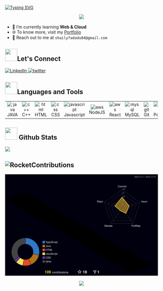 [![Typing SVG](https://readme-typing-svg.demolab.com?font=Merienda&size=95&pause=90&center=true&vCenter=true&random=false&width=1900&height=160&lines=Hey...%F0%9F%91%8B;Welcome+to+my+GitHub+World!;I'm+Shaily+Fadadu+;Tech+Enthusiast;Learner+for+Life+%F0%9F%91%A9%E2%80%8D%F0%9F%92%BB)](https://git.io/typing-svg)

<!-- Add a unique and fun animation or GIF -->
<div align="center">
<img src="https://github.com/shailifadadu/shailifadadu/assets/116940934/8f558d3a-0e9c-40f2-a149-66f1073e902e.gif" width="250">
</div> 

- 🌱 I’m currently learning **Web & Cloud**
- 🌐 To know more, visit my [Portfolio](https://shailyfadadu.vercel.app/)
- 📧 Reach out to me at `shailyfadadu04@gmail.com`


<div align="left">
<h2><img src = "https://github.com/Tarikul-Islam-Anik/Animated-Fluent-Emojis/blob/master/Emojis/Hand%20gestures/Handshake.png" width="40" height="40">Let's Connect</h2>
</div>

<p align="left">
  <a href="https://linkedin.com/in/shaily-fadadu" target="blank">
    <img src="https://skillicons.dev/icons?i=linkedin" alt="LinkedIn" height="40" width="40" />
  </a>
  <a href="https://x.com/ShailyFadadu?t=01yzeaYl7_xYnSkLG6TTJg&s=08" target="blank">
    <img src="https://skillicons.dev/icons?i=twitter" alt="twitter" height="40" width="40" />
  </a>
</p>



<div align = "left">
<h2><img src = "https://github.com/Tarikul-Islam-Anik/Animated-Fluent-Emojis/blob/master/Emojis/Travel%20and%20places/Fire.png" width="40" height="40">Languages and Tools</h2>
</div>

<table align="center">
  <tr>
     <td align="center" width="90">
    <img src = "https://techstack-generator.vercel.app/java-icon.svg" width="45" height="45" alt="java" title="java"/>
      <br>JAVA
    </td>
    <td align="center" width="90">
    <img src = "https://techstack-generator.vercel.app/cpp-icon.svg" width="45" height="45"  alt="c++" title="c++"/>
      <br>C++
    </td>
    <td align="center" width="90">
    <img src = "https://skillicons.dev/icons?i=html" width="45" height="45" alt="html" title="html"/>
      <br>HTML
    </td>
    <td align="center" width="90">
    <img src = "https://skillicons.dev/icons?i=css" width="45" height="45" alt="css" title="css"/>
      <br>CSS
    </td>
    <td align="center" width="90">
    <img src = "https://techstack-generator.vercel.app/js-icon.svg" width="45" height="45" alt="javascript" title="javascript"/>
      <br>Javascript
    </td>
    <td align="center" width="90">
    <img src = "https://skillicons.dev/icons?i=nodejs" width="45" height="45" alt="aws" title="aws"/>
      <br>NodeJS
    </td>
     <td align="center" width="90">
    <img src = "https://techstack-generator.vercel.app/react-icon.svg" width="45" height="45" alt="aws" title="aws"/>
      <br>React
    </td>
     <td align="center" width="90">
    <img src = "https://techstack-generator.vercel.app/mysql-icon.svg" width="45" height="45" alt="mysql" title="mysql"/>
      <br>MySQL
    </td>
    <td align="center" width="90">
    <img src = "https://skillicons.dev/icons?i=git" width="45" height="45" alt="git" title="git"/>
      <br>Git
    </td>
    <td align="center" width="90">
    <img src = "https://skillicons.dev/icons?i=postman" width="45" height="45" alt="postman" title="postman"/>
      <br>Postman
    </td>
    </tr>
</table>


<div align = "left">
<h2><img src = "https://github.com/Tarikul-Islam-Anik/Animated-Fluent-Emojis/blob/master/Emojis/Objects/Bar%20Chart.png" width="40" height="40"> Github Stats</h2>
</div>

<div>
    <img src="https://github-readme-stats.vercel.app/api?username=shailifadadu&show_icons=true&theme=transparent" />
</div>



<div align = "left">
<h2><img src = "https://github.com/Tarikul-Islam-Anik/Animated-Fluent-Emojis/blob/master/Emojis/Travel%20and%20places/Rocket.png" alt="Rocket" width="40" height="40">Contributions</h2>
</div>


<div align="center">
<img src="./profile-3d-contrib/profile-night-rainbow.svg" width="600" alt="Netlify"/>
</div>


<p align="center">
  <img src="https://komarev.com/ghpvc/?username=shailifadadu&style=flat-square&color=blue">
</p>
